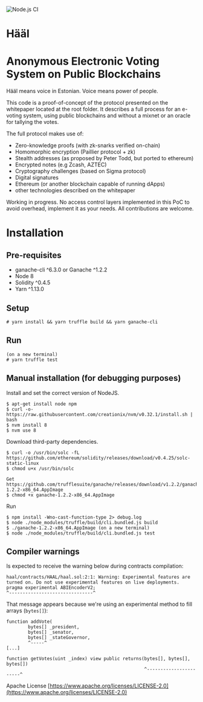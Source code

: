 ![Node.js CI](https://github.com/eddieoz/haal/workflows/Node.js%20CI/badge.svg?branch=master)

# Hääl
# Anonymous Electronic Voting System on Public Blockchains 

Hääl means voice in Estonian. Voice means power of people.

This code is a proof-of-concept of the protocol presented on the whitepaper located at the root folder.
It describes a full process for an e-voting system, using public blockchains and without a mixnet or an oracle for tallying the votes.

The full protocol makes use of:
- Zero-knowledge proofs (with zk-snarks verified on-chain)
- Homomorphic encryption (Paillier protocol + zk)
- Stealth addresses (as proposed by Peter Todd, but ported to ethereum)
- Encrypted notes (e.g Zcash, AZTEC)
- Cryptography challenges (based on Sigma protocol)
- Digital signatures
- Ethereum (or another blockchain capable of running dApps)
- other technologies described on the whitepaper

Working in progress. No access control layers implemented in this PoC to avoid overhead, implement it as your needs.
All contributions are welcome.

# Installation
## Pre-requisites
- ganache-cli ^6.3.0 or Ganache ^1.2.2
- Node 8
- Solidity ^0.4.5
- Yarn ^1.13.0

## Setup
```
# yarn install && yarn truffle build && yarn ganache-cli
```

## Run
```
(on a new terminal)
# yarn truffle test
```

## Manual installation (for debugging purposes)

Install and set the correct version of NodeJS.
```
$ apt-get install node npm
$ curl -o- https://raw.githubusercontent.com/creationix/nvm/v0.32.1/install.sh | bash 
$ nvm install 8
$ nvm use 8
```
Download third-party dependencies.
```
$ curl -o /usr/bin/solc -fL https://github.com/ethereum/solidity/releases/download/v0.4.25/solc-static-linux
$ chmod u+x /usr/bin/solc

Get https://github.com/trufflesuite/ganache/releases/download/v1.2.2/ganache-1.2.2-x86_64.AppImage
$ chmod +x ganache-1.2.2-x86_64.AppImage
```
Run
```
$ npm install -Wno-cast-function-type 2> debug.log
$ node ./node_modules/truffle/build/cli.bundled.js build
$ ./ganache-1.2.2-x86_64.AppImage (on a new terminal)
$ node ./node_modules/truffle/build/cli.bundled.js test
```

## Compiler warnings

Is expected to receive the warning below during contracts compilation:
```
haal/contracts/HAAL/haal.sol:2:1: Warning: Experimental features are turned on. Do not use experimental features on live deployments.
pragma experimental ABIEncoderV2;
^-------------------------------^
```

That message appears because we're using an experimental method to fill arrays (`bytes[]`):
```
function addVote(
        bytes[] _president, 
        bytes[] _senator, 
        bytes[] _stateGovernor,
        ^-----^
[...]

function getVotes(uint _index) view public returns(bytes[], bytes[], bytes[])
                                                   ^-----------------------^
```

Apache License [https://www.apache.org/licenses/LICENSE-2.0](https://www.apache.org/licenses/LICENSE-2.0)
